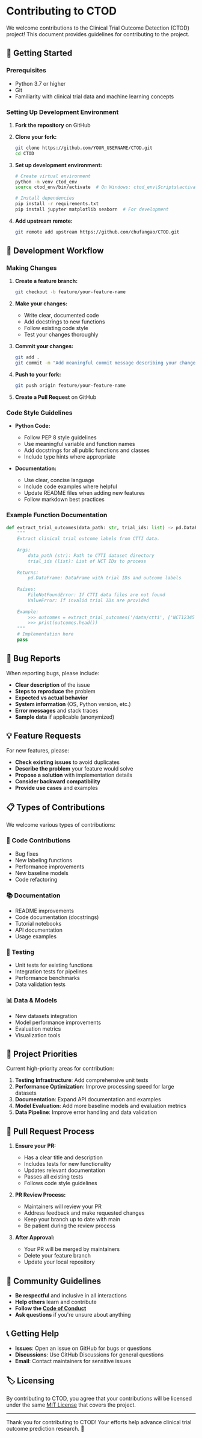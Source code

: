 # Contributing to CTOD

We welcome contributions to the Clinical Trial Outcome Detection (CTOD) project! This document provides guidelines for contributing to the project.

## 🚀 Getting Started

### Prerequisites

- Python 3.7 or higher
- Git
- Familiarity with clinical trial data and machine learning concepts

### Setting Up Development Environment

1. **Fork the repository** on GitHub

2. **Clone your fork:**
   ```bash
   git clone https://github.com/YOUR_USERNAME/CTOD.git
   cd CTOD
   ```

3. **Set up development environment:**
   ```bash
   # Create virtual environment
   python -m venv ctod_env
   source ctod_env/bin/activate  # On Windows: ctod_env\Scripts\activate
   
   # Install dependencies
   pip install -r requirements.txt
   pip install jupyter matplotlib seaborn  # For development
   ```

4. **Add upstream remote:**
   ```bash
   git remote add upstream https://github.com/chufangao/CTOD.git
   ```

## 🔄 Development Workflow

### Making Changes

1. **Create a feature branch:**
   ```bash
   git checkout -b feature/your-feature-name
   ```

2. **Make your changes:**
   - Write clear, documented code
   - Add docstrings to new functions
   - Follow existing code style
   - Test your changes thoroughly

3. **Commit your changes:**
   ```bash
   git add .
   git commit -m "Add meaningful commit message describing your changes"
   ```

4. **Push to your fork:**
   ```bash
   git push origin feature/your-feature-name
   ```

5. **Create a Pull Request** on GitHub

### Code Style Guidelines

- **Python Code:**
  - Follow PEP 8 style guidelines
  - Use meaningful variable and function names
  - Add docstrings for all public functions and classes
  - Include type hints where appropriate

- **Documentation:**
  - Use clear, concise language
  - Include code examples where helpful
  - Update README files when adding new features
  - Follow markdown best practices

### Example Function Documentation

```python
def extract_trial_outcomes(data_path: str, trial_ids: list) -> pd.DataFrame:
    """
    Extract clinical trial outcome labels from CTTI data.
    
    Args:
        data_path (str): Path to CTTI dataset directory
        trial_ids (list): List of NCT IDs to process
        
    Returns:
        pd.DataFrame: DataFrame with trial IDs and outcome labels
        
    Raises:
        FileNotFoundError: If CTTI data files are not found
        ValueError: If invalid trial IDs are provided
        
    Example:
        >>> outcomes = extract_trial_outcomes('/data/ctti', ['NCT12345'])
        >>> print(outcomes.head())
    """
    # Implementation here
    pass
```

## 🐛 Bug Reports

When reporting bugs, please include:

- **Clear description** of the issue
- **Steps to reproduce** the problem
- **Expected vs actual behavior**
- **System information** (OS, Python version, etc.)
- **Error messages** and stack traces
- **Sample data** if applicable (anonymized)

## 💡 Feature Requests

For new features, please:

- **Check existing issues** to avoid duplicates
- **Describe the problem** your feature would solve
- **Propose a solution** with implementation details
- **Consider backward compatibility**
- **Provide use cases** and examples

## 📋 Types of Contributions

We welcome various types of contributions:

### 🔧 Code Contributions
- Bug fixes
- New labeling functions
- Performance improvements
- New baseline models
- Code refactoring

### 📚 Documentation
- README improvements
- Code documentation (docstrings)
- Tutorial notebooks
- API documentation
- Usage examples

### 🧪 Testing
- Unit tests for existing functions
- Integration tests for pipelines
- Performance benchmarks
- Data validation tests

### 📊 Data & Models
- New datasets integration
- Model performance improvements
- Evaluation metrics
- Visualization tools

## 🎯 Project Priorities

Current high-priority areas for contribution:

1. **Testing Infrastructure**: Add comprehensive unit tests
2. **Performance Optimization**: Improve processing speed for large datasets
3. **Documentation**: Expand API documentation and examples
4. **Model Evaluation**: Add more baseline models and evaluation metrics
5. **Data Pipeline**: Improve error handling and data validation

## 📝 Pull Request Process

1. **Ensure your PR:**
   - Has a clear title and description
   - Includes tests for new functionality
   - Updates relevant documentation
   - Passes all existing tests
   - Follows code style guidelines

2. **PR Review Process:**
   - Maintainers will review your PR
   - Address feedback and make requested changes
   - Keep your branch up to date with main
   - Be patient during the review process

3. **After Approval:**
   - Your PR will be merged by maintainers
   - Delete your feature branch
   - Update your local repository

## 🤝 Community Guidelines

- **Be respectful** and inclusive in all interactions
- **Help others** learn and contribute
- **Follow the [Code of Conduct](./CODE_OF_CONDUCT.md)**
- **Ask questions** if you're unsure about anything

## 📞 Getting Help

- **Issues**: Open an issue on GitHub for bugs or questions
- **Discussions**: Use GitHub Discussions for general questions
- **Email**: Contact maintainers for sensitive issues

## 🏷️ Licensing

By contributing to CTOD, you agree that your contributions will be licensed under the same [MIT License](./LICENSE) that covers the project.

---

Thank you for contributing to CTOD! Your efforts help advance clinical trial outcome prediction research. 🙏